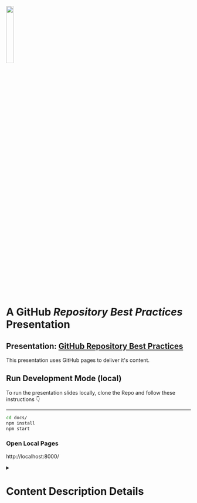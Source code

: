<img src="https://github.com/jefeish/github-best-practices-demo/assets/863198/e96c07b1-5c3a-41a7-ade9-fff60a662af4" width="20%">

# A GitHub *Repository Best Practices* Presentation

## Presentation: [GitHub Repository Best Practices](https://jefeish.github.io/github-best-practices-demo/)

This presentation uses GitHub pages to deliver it's content.

## Run Development Mode (local)

To run the presentation slides locally, clone the Repo and follow these instructions 👇
 
---

```bash
cd docs/
npm install
npm start
```

### Open Local Pages

http://localhost:8000/


<details><summary><h1>Content Description Details</h1></summary>
<p>

## Pages are served from `docs/`

|Files/Folders|Description|
|---|---|
|docs/images/|Documentation images + source (drawio)|
|docs/reveal/|[reveal js](https://revealjs.com) code to build GitHub pages|
|docs/slides/|Source Markdown + HTML slide files, This is the content of the presentation| 
|docs/index.html|Reveal JS start page|
|docs/.nojekyll| disable Jekyll for GitHub pages|

---

### GitHub Pages Setup Info

<img width="678" alt="pages-setup" src="https://user-images.githubusercontent.com/863198/200977116-2b72f1cb-7499-452e-aa9b-3ca6f934df9f.png">



</p>
</details> 
